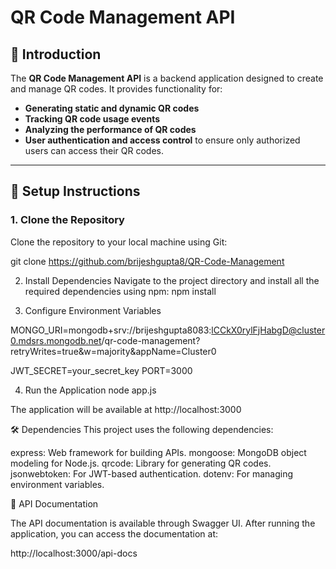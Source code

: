 # QR Code Management API

## 🌟 Introduction

The **QR Code Management API** is a backend application designed to create and manage QR codes. It provides functionality for:

- **Generating static and dynamic QR codes**
- **Tracking QR code usage events**
- **Analyzing the performance of QR codes**
- **User authentication and access control** to ensure only authorized users can access their QR codes.

---

## 🚀 Setup Instructions

### 1. Clone the Repository

Clone the repository to your local machine using Git:

git clone https://github.com/brijeshgupta8/QR-Code-Management


2. Install Dependencies
Navigate to the project directory and install all the required dependencies using npm:
npm install


3. Configure Environment Variables

MONGO_URI=mongodb+srv://brijeshgupta8083:lCCkX0rylFjHabgD@cluster0.mdsrs.mongodb.net/qr-code-management?retryWrites=true&w=majority&appName=Cluster0

JWT_SECRET=your_secret_key
PORT=3000


4. Run the Application
node app.js

The application will be available at http://localhost:3000


🛠️ Dependencies
This project uses the following dependencies:

express: Web framework for building APIs.
mongoose: MongoDB object modeling for Node.js.
qrcode: Library for generating QR codes.
jsonwebtoken: For JWT-based authentication.
dotenv: For managing environment variables.


📄 API Documentation

The API documentation is available through Swagger UI. After running the application, you can access the documentation at:

http://localhost:3000/api-docs



